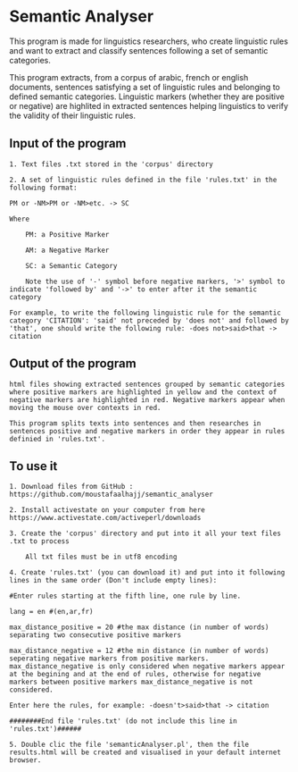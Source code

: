 # Semantic Analyser
This program is made for linguistics researchers, who create linguistic rules and want to extract and classify sentences following a set of semantic categories.

This program extracts, from a corpus of arabic, french or english documents, sentences satisfying a set of linguistic rules and belonging to defined semantic categories. Linguistic markers (whether they are positive or negative) are highlited in extracted sentences helping linguistics to verify the validity of their linguistic rules. 

## Input of the program

    1. Text files .txt stored in the 'corpus' directory

    2. A set of linguistic rules defined in the file 'rules.txt' in the following format:

    PM or -NM>PM or -NM>etc. -> SC

    Where 

        PM: a Positive Marker

        AM: a Negative Marker

        SC: a Semantic Category

        Note the use of '-' symbol before negative markers, '>' symbol to indicate 'followed by' and '->' to enter after it the semantic category

    For example, to write the following linguistic rule for the semantic category 'CITATION': 'said' not preceded by 'does not' and followed by 'that', one should write the following rule: -does not>said>that -> citation

## Output of the program

    html files showing extracted sentences grouped by semantic categories where positive markers are highlighted in yellow and the context of negative markers are highlighted in red. Negative markers appear when moving the mouse over contexts in red.

    This program splits texts into sentences and then researches in sentences positive and negative markers in order they appear in rules definied in 'rules.txt'.

## To use it

    1. Download files from GitHub : https://github.com/moustafaalhajj/semantic_analyser

    2. Install activestate on your computer from here https://www.activestate.com/activeperl/downloads

    3. Create the 'corpus' directory and put into it all your text files .txt to process

        All txt files must be in utf8 encoding

    4. Create 'rules.txt' (you can download it) and put into it following lines in the same order (Don't include empty lines):

    #Enter rules starting at the fifth line, one rule by line.

    lang = en #(en,ar,fr)

    max_distance_positive = 20 #the max distance (in number of words) separating two consecutive positive markers

    max_distance_negative = 12 #the min distance (in number of words) seperating negative markers from positive markers. max_distance_negative is only considered when negative markers appear at the begining and at the end of rules, otherwise for negative markers between positive markers max_distance_negative is not considered.

    Enter here the rules, for example: -doesn't>said>that -> citation

    ########End file 'rules.txt' (do not include this line in 'rules.txt')######

    5. Double clic the file 'semanticAnalyser.pl', then the file results.html will be created and visualised in your default internet browser.
